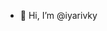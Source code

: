 - 👋 Hi, I’m @iyarivky

<!---
iyarivky/iyarivky is a ✨ special ✨ repository because its `README.md` (this file) appears on your GitHub profile.
You can click the Preview link to take a look at your changes.
--->
